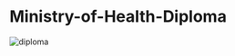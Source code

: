 # Ministry-of-Health-Diploma

![diploma](https://user-images.githubusercontent.com/116119624/196552728-b5d35cca-a585-473e-95e7-3f77bb9ed632.png)
